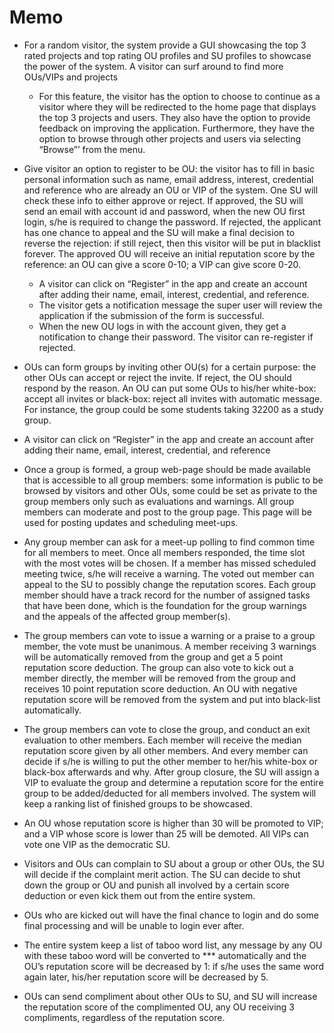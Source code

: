 # Memo 
* For a random visitor, the system provide a GUI showcasing the top 3 rated projects and top rating OU profiles and SU profiles to showcase the power of the system. A visitor can surf around to find more OUs/VIPs and projects
  * For this feature, the visitor has the option to choose to continue as a visitor where they will be redirected to the home page that displays the top 3 projects and users. They also have the option to provide feedback on improving the application. Furthermore, they have the option to browse through other projects and users via selecting “Browse”’ from the menu.

* Give visitor an option to register to be OU: the visitor has to fill in basic personal information such as name, email address, interest, credential and reference who are already an OU or VIP of the system. One SU will check these info to either approve or reject. If approved, the SU will send an email with account id and password, when the new OU first login, s/he is required to change the password. If rejected, the applicant has one chance to appeal and the SU will make a final decision to reverse the rejection: if still reject, then this visitor will be put in blacklist forever. The approved OU will receive an initial reputation score by the reference: an OU can give a score 0-10; a VIP can give score 0-20.
  * A visitor can click on “Register” in the app and create an account after adding their name, email, interest, credential, and reference.
  * The visitor gets a notification message the super user will review the application if the submission of the form is successful. 
  * When the new OU logs in with the account given, they get a notification to change their password. The visitor can re-register if rejected.

*	OUs can form groups by inviting other OU(s) for a certain purpose: the other OUs can accept or reject the invite. If reject, the OU should respond by the reason. An OU can put some OUs to his/her white-box: accept all invites or black-box: reject all invites with automatic message. For instance, the group could be some students taking 32200 as a study group.
   * A visitor can click on “Register” in the app and create an account after adding their name, email, interest, credential, and reference

*	Once a group is formed, a group web-page should be made available that is accessible to all group members: some information is public to be browsed by visitors and other OUs, some could be set as private to the group members only such as evaluations and warnings. All group members can moderate and post to the group page. This page will be used for posting updates and scheduling meet-ups.
 
*	Any group member can ask for a meet-up polling to find common time for all members to meet. Once all members responded, the time slot with the most votes will be chosen. If a member has missed scheduled meeting twice, s/he will receive a warning. The voted out member can appeal to the SU to possibly change the reputation scores. Each group member should have a track record for the number of assigned tasks that have been done, which is the foundation for the group warnings and the appeals of the affected group member(s).
 
*	The group members can vote to issue a warning or a praise to a group member, the vote must be unanimous. A member receiving 3 warnings will be automatically removed from the group and get a 5 point reputation score deduction. The group can also vote to kick out a member directly, the member will be removed from the group and receives 10 point reputation score deduction. An OU with negative reputation score will be removed from the system and put into black-list automatically.
*	The group members can vote to close the group, and conduct an exit evaluation to other members. Each member will receive the median reputation score given by all other members. And every member can decide if s/he is willing to put the other member to her/his white-box or black-box afterwards and why. After group closure, the SU will assign a VIP to evaluate the group and determine a reputation score for the entire group to be added/deducted for all members involved. The system will keep a ranking list of finished groups to be showcased.
*	An OU whose reputation score is higher than 30 will be promoted to VIP; and a VIP whose score is lower than 25 will be demoted. All VIPs can vote one VIP as the democratic SU. 
*	Visitors and OUs can complain to SU about a group or other OUs, the SU will decide if the complaint merit action. The SU can decide to shut down the group or OU and punish all involved by a certain score deduction or even kick them out from the entire system.
*	OUs who are kicked out will have the final chance to login and do some final processing and will be unable to login ever after.
*	The entire system keep a list of taboo word list, any message by any OU with these taboo word will be converted to *** automatically and the OU’s reputation score will be decreased by 1: if s/he uses the same word again later, his/her reputation score will be decreased by 5.
*	OUs can send compliment about other OUs to SU, and SU will increase the reputation score of the complimented OU, any OU receiving 3 compliments, regardless of the reputation score.
